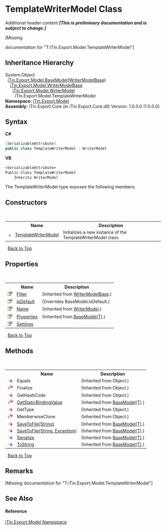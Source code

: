 # TemplateWriterModel Class
Additional header content _**\[This is preliminary documentation and is subject to change.\]**_

\[Missing <summary> documentation for "T:iTin.Export.Model.TemplateWriterModel"\]


## Inheritance Hierarchy
System.Object<br />&nbsp;&nbsp;<a href="6632f561-4175-f1f2-939c-ac8b10159529">iTin.Export.Model.BaseModel</a>(<a href="31fb5bb4-a41b-1e0e-94e4-a4e88da10305">WriterModelBase</a>)<br />&nbsp;&nbsp;&nbsp;&nbsp;<a href="31fb5bb4-a41b-1e0e-94e4-a4e88da10305">iTin.Export.Model.WriterModelBase</a><br />&nbsp;&nbsp;&nbsp;&nbsp;&nbsp;&nbsp;<a href="ad86855c-3441-7975-623c-de9fe5691f1a">iTin.Export.Model.WriterModel</a><br />&nbsp;&nbsp;&nbsp;&nbsp;&nbsp;&nbsp;&nbsp;&nbsp;iTin.Export.Model.TemplateWriterModel<br />
**Namespace:**&nbsp;<a href="ef57ffcc-e95e-b212-5a46-9aa6f5a3511f">iTin.Export.Model</a><br />**Assembly:**&nbsp;iTin.Export.Core (in iTin.Export.Core.dll) Version: 1.0.0.0 (1.0.0.0)

## Syntax

**C#**<br />
``` C#
[SerializableAttribute]
public class TemplateWriterModel : WriterModel
```

**VB**<br />
``` VB
<SerializableAttribute>
Public Class TemplateWriterModel
	Inherits WriterModel
```

The TemplateWriterModel type exposes the following members.


## Constructors
&nbsp;<table><tr><th></th><th>Name</th><th>Description</th></tr><tr><td>![Public method](media/pubmethod.gif "Public method")</td><td><a href="1f98bfb9-f1d9-9f1b-8e56-b18fe4a6d1cf">TemplateWriterModel</a></td><td>
Initializes a new instance of the TemplateWriterModel class</td></tr></table>&nbsp;
<a href="#templatewritermodel-class">Back to Top</a>

## Properties
&nbsp;<table><tr><th></th><th>Name</th><th>Description</th></tr><tr><td>![Public property](media/pubproperty.gif "Public property")</td><td><a href="8da5d131-8bd6-2d4e-1cd5-b021fd580323">Filter</a></td><td> (Inherited from <a href="31fb5bb4-a41b-1e0e-94e4-a4e88da10305">WriterModelBase</a>.)</td></tr><tr><td>![Public property](media/pubproperty.gif "Public property")</td><td><a href="67fb35d9-69dd-a719-ed0c-3290bb640fc4">IsDefault</a></td><td> (Overrides BaseModel.IsDefault.)</td></tr><tr><td>![Public property](media/pubproperty.gif "Public property")</td><td><a href="c3bf7c45-93ed-dd7b-81ec-3630cac94c81">Name</a></td><td> (Inherited from <a href="ad86855c-3441-7975-623c-de9fe5691f1a">WriterModel</a>.)</td></tr><tr><td>![Public property](media/pubproperty.gif "Public property")</td><td><a href="7e88785e-5670-4515-defa-d3f60ae16111">Properties</a></td><td> (Inherited from <a href="6632f561-4175-f1f2-939c-ac8b10159529">BaseModel(T)</a>.)</td></tr><tr><td>![Public property](media/pubproperty.gif "Public property")</td><td><a href="a3ace8fc-3cde-b123-4b02-227ecffc77c8">Settings</a></td><td /></tr></table>&nbsp;
<a href="#templatewritermodel-class">Back to Top</a>

## Methods
&nbsp;<table><tr><th></th><th>Name</th><th>Description</th></tr><tr><td>![Public method](media/pubmethod.gif "Public method")</td><td>Equals</td><td> (Inherited from Object.)</td></tr><tr><td>![Protected method](media/protmethod.gif "Protected method")</td><td>Finalize</td><td> (Inherited from Object.)</td></tr><tr><td>![Public method](media/pubmethod.gif "Public method")</td><td>GetHashCode</td><td> (Inherited from Object.)</td></tr><tr><td>![Protected method](media/protmethod.gif "Protected method")</td><td><a href="4253f171-71af-35d6-e1b1-47af647eb205">GetStaticBindingValue</a></td><td> (Inherited from <a href="6632f561-4175-f1f2-939c-ac8b10159529">BaseModel(T)</a>.)</td></tr><tr><td>![Public method](media/pubmethod.gif "Public method")</td><td>GetType</td><td> (Inherited from Object.)</td></tr><tr><td>![Protected method](media/protmethod.gif "Protected method")</td><td>MemberwiseClone</td><td> (Inherited from Object.)</td></tr><tr><td>![Public method](media/pubmethod.gif "Public method")</td><td><a href="60537b6c-f261-e08e-2eee-1007e9760316">SaveToFile(String)</a></td><td> (Inherited from <a href="6632f561-4175-f1f2-939c-ac8b10159529">BaseModel(T)</a>.)</td></tr><tr><td>![Public method](media/pubmethod.gif "Public method")</td><td><a href="81bbc161-83e1-ff91-7904-4b6a5260f76c">SaveToFile(String, Exception)</a></td><td> (Inherited from <a href="6632f561-4175-f1f2-939c-ac8b10159529">BaseModel(T)</a>.)</td></tr><tr><td>![Public method](media/pubmethod.gif "Public method")</td><td><a href="d84fa1d2-692a-9e10-e839-60da45d50f19">Serialize</a></td><td> (Inherited from <a href="6632f561-4175-f1f2-939c-ac8b10159529">BaseModel(T)</a>.)</td></tr><tr><td>![Public method](media/pubmethod.gif "Public method")</td><td><a href="79c32584-b2b0-b6ca-0ade-5f0708e1a9b7">ToString</a></td><td> (Inherited from <a href="6632f561-4175-f1f2-939c-ac8b10159529">BaseModel(T)</a>.)</td></tr></table>&nbsp;
<a href="#templatewritermodel-class">Back to Top</a>

## Remarks
\[Missing <remarks> documentation for "T:iTin.Export.Model.TemplateWriterModel"\]

## See Also


#### Reference
<a href="ef57ffcc-e95e-b212-5a46-9aa6f5a3511f">iTin.Export.Model Namespace</a><br />
